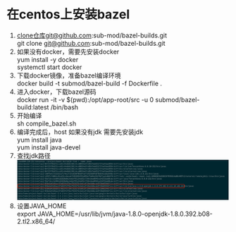 # 在centos上安装bazel

1. clone仓库git@github.com:sub-mod/bazel-builds.git\
   git clone git@github.com:sub-mod/bazel-builds.git
2. 如果没有docker，需要先安装docker\
   yum install -y docker\
   systemctl start docker
3. 下载docker镜像，准备bazel编译环境\
   docker build -t submod/bazel-build -f Dockerfile .
4. 进入docker，下载bazel源码\
   docker run -it -v $(pwd):/opt/app-root/src -u 0 submod/bazel-build:latest /bin/bash
5. 开始编译\
   sh compile\_bazel.sh
6. 编译完成后，host 如果没有jdk 需要先安装jdk\
   yum install java\
   yum install java-devel
7. 查找jdk路径\
   ![](<../.gitbook/assets/image (1) (1) (1) (1) (1).png>)
8. 设置JAVA\_HOME\
   export JAVA\_HOME=/usr/lib/jvm/java-1.8.0-openjdk-1.8.0.392.b08-2.tl2.x86\_64/

